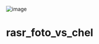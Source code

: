 ![image](https://github.com/hochuspat/rasr_foto_vs_chel/assets/108375794/50c7b4e4-87ea-4e33-8c30-b548f07ddbb1)
# rasr_foto_vs_chel
